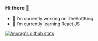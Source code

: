 ### Hi there 👋

- 🔭 I’m currently working on TheSoftKing
- 🌱 I’m currently learning React JS

[![Anurag's github stats](https://github-readme-stats.vercel.app/api?fahaddevs=anuraghazra)](https://github.com/anuraghazra/github-readme-stats)
<!--
**fahaddevs/fahaddevs** is a ✨ _special_ ✨ repository because its `README.md` (this file) appears on your GitHub profile.

Here are some ideas to get you started:

- 🔭 I’m currently working on ...
- 🌱 I’m currently learning ...
- 👯 I’m looking to collaborate on ...
- 🤔 I’m looking for help with ...
- 💬 Ask me about ...
- 📫 How to reach me: ...
- 😄 Pronouns: ...
- ⚡ Fun fact: ...
-->
